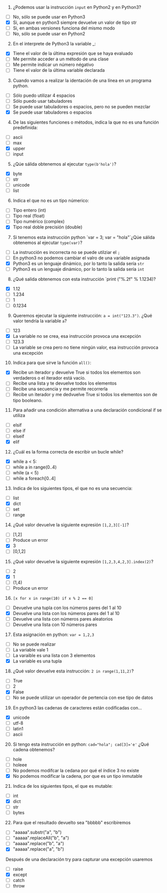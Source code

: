 1. ¿Podemos usar la instrucción `input` en Python2 y en Python3?

* [ ] No, sólo se puede usar en Python3
* [x] Si, aunque en python3 siempre devuelve un valor de tipo str
* [ ] Si, en ambas versiones funciona del mismo modo
* [ ] No, sólo se puede usar en Python2

2. En el interprete de Python3 la variable _:

* [x] Tiene el valor de la última expresión que se haya evaluado
* [ ] Me permite acceder a un método de una clase
* [ ] Me permite indicar un número négativo
* [ ] Tiene el valor de la última variable declarada

3. Cuando vamos a realizar la identación de una línea en un programa python.

* [ ] Sólo puedo utilizar 4 espacios
* [ ] Sólo puedo usar tabuladores
* [ ] Se puede usar tabuladores o espacios, pero no se pueden mezclar
* [x] Se puede usar tabuladores o espacios

4. De las siguientes funciones o métodos, indica la que no es una función predefinida:

* [ ] ascii
* [ ] max
* [x] upper
* [ ] input

5. ¿Qúe sálida obtenemos al ejecutar `type(b'hola')`?

* [x] byte
* [ ] str
* [ ] unicode
* [ ] list

6. Indica el que no es un tipo númerico:

* [ ] Tipo entero (int)
* [ ] Tipo real (float)
* [ ] Tipo numérico (complex)
* [x] Tipo real doble precisión (double)

7. Si tenemos esta instrucción python ´var = 3; var = "hola"´¿Qúe sálida obtenemos al ejecutar `type(var)`?

* [ ] La instrucción es incorrecta no se puede utilziar el `;`
* [ ] En python3 no podemos cambiar el valro de una variable asignada
* [x] Python3 es un lenguaje dinámico, por lo tanto la salida sería `str`
* [ ] Python3 es un lenguaje dinámico, por lo tanto la salida sería `int`

8. ¿Qué salida obtenemos con esta instrucción `print ("%.2f" % 1.1234)?

* [x] 1.12
* [ ] 1.234
* [ ] 1
* [ ] 0.1234

9. Queremos ejecutar la siguiente instrucción: `a = int("123.3")`. ¿Qué valor tendría la variable `a`?

* [ ] 123
* [x] La variable no se crea, esa instrucción provoca una excepción
* [ ] 123.3
* [ ] La variable se crea pero no tiene ningún valor, esa instrucción provoca una excepción

10. Indica para que sirve la función `all()`:

* [x] Recibe un iterador y devuelve True si todos los elementos son verdaderos o el iterador está vacío.
* [ ] Recibe una lista y te devuelve todos los elementos
* [ ] Recibe una secuencia y me permite recorrerla
* [ ] Recibe un iterador y me dedvuelve True si todos los elementos son de tipo booleano.

11. Para añadir una condición alternativa a una declaración condicional if se utiliza

* [ ] elsif
* [ ] else if
* [ ] elseif
* [x] elif 

12. ¿Cuál es la forma correcta de escribir un bucle while?

* [x] while a < 5:
* [ ] while a in range(0..4)
* [ ] while (a < 5)
* [ ] while a foreach[0..4] 

13. Indica de los siguientes tipos, el que no es una secuencia:

* [ ] list
* [x] dict
* [ ] set
* [ ] range

14. ¿Qué valor devuelve la siguiente expresión `[1,2,3][-1]`?

* [ ] [1,2]
* [ ] Produce un error
* [x] 3
* [ ] [0,1,2]

15. ¿Qué valor devuelve la siguiente expresión `[1,2,3,4,2,3].index(2)`?

* [ ] 2
* [x] 1
* [ ] (1,4)
* [ ] Produce un error

16. `[x for x in range(10) if x % 2 == 0]`

* [ ] Devuelve una tupla con los números pares del 1 al 10
* [x] Devuelve una lista con los números pares del 1 al 10
* [ ] Devuelve una lista con números pares aleatorios
* [ ] Devuelve una lista con 10 números pares

17. Esta asignación en python: `var = 1,2,3`

* [ ] No se puede realizar
* [ ] La variable vale 1
* [ ] La varaible es una lista con 3 elementos
* [x] La variable es una tupla

18. ¿Qué valor devuelve esta instrucción: `2 in range(1,11,2)`?

* [ ] True
* [ ] 2
* [x] False
* [ ] No se puede utilizar un operador de pertencia con ese tipo de datos

19. En python3 las cadenas de caracteres están codificadas con...

* [x] unicode
* [ ] utf-8
* [ ] latin1
* [ ] ascii

20. Si tengo esta instrucción en python: `cad="hola"; cad[3]='e'` ¿Qué cadena obtenemos?

* [ ] hole
* [ ] holeee
* [ ] No podemos modifcar la cedana por qué el índice 3 no existe
* [x] No podemos modificar la cadena, por que es un tipo inmutable

21. Indica de los siguientes tipos, el que es mutable:

* [ ] int
* [x] dict
* [ ] str
* [ ] bytes

22. Para que el resultado devuelto sea "bbbbb" escribiremos

* [ ] "aaaaa".substr("a", "b")
* [ ] "aaaaa".replaceAll("b", "a")
* [ ] "aaaaa".replace("b", "a")
* [x] "aaaaa".replace("a", "b") 

Después de una declaración try para capturar una excepción usaremos

* [ ] raise
* [x] except
* [ ] catch
* [ ] throw 